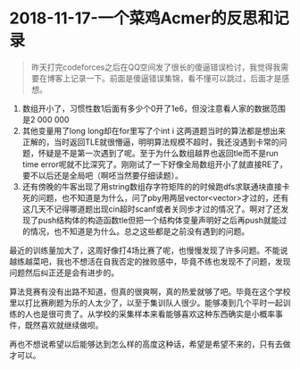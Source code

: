 # 2018-11-17-一个菜鸡Acmer的反思和记录

> 昨天打完codeforces之后在QQ空间发了很长的傻逼错误检讨，我觉得我需要在博客上记录一下。前面是傻逼错误集锦，看不懂可以跳过，后面才是感想。

1. 数组开小了，习惯性数1后面有多少个0开了1e6，但没注意看人家的数据范围是2 000 000
2. 其他变量用了long long却在for里写了个int i 这两道题当时的算法都是想出来正解的，当时返回TLE就很懵逼，明明算法规模不超时，我还没遇到卡常的问题，怀疑是不是第一次遇到了呢。至于为什么数组越界也返回tle而不是run time error呢就不比深究了。刚刚试了一下好像全局数组开小了就直接RE了，要不以后还是全局吧（啊呸当然要仔细读题）。
3. 还有傍晚的牛客出现了用string数组存字符矩阵的的时候跑dfs求联通块直接卡死的问题，也不知道是为什么，问了pby用两层vector<vector<char>>才过的，还有这几天不记得哪道题出现cin超时scanf或者关同步才过的情况了。啊对了还发现了push结构体的构造函数tle但把一个结构体变量声明好之后再push就能过的情况，也不知道是为什么。总之这些都是之前没有遇到的问题。

最近的训练量加大了，这周好像打4场比赛了呢，也慢慢发现了许多问题。不能说越练越菜吧，我也不想活在自我否定的挫败感中，毕竟不练也发现不了问题，发现问题然后纠正还是会有进步的。

算法竞赛有没有出路不知道，但真的很爽啊，真的热爱就够了吧。毕竟在这个学校里以打比赛刷题为乐的人太少了，以至于集训队人很少。能够凑到几个平时一起训练的人也是很可贵了。从学校的采集样本来看能够喜欢这种东西确实是小概率事件，既然喜欢就继续做呗。

再也不想说希望以后能够达到怎么样的高度这种话，希望是希望不来的，只有去做才可以。